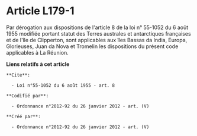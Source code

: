 # Article L179-1

Par dérogation aux dispositions de l'article 8 de la loi n° 55-1052 du 6 août 1955 modifiée portant statut des Terres
australes et antarctiques françaises et de l'île de Clipperton, sont applicables aux îles Bassas da India, Europa,
Glorieuses, Juan da Nova et Tromelin les dispositions du présent code applicables à La Réunion.

**Liens relatifs à cet article**

	**Cite**:

	  - Loi n°55-1052 du 6 août 1955 - art. 8

	**Codifié par**:

	  - Ordonnance n°2012-92 du 26 janvier 2012 - art. (V)

	**Créé par**:

	  - Ordonnance n°2012-92 du 26 janvier 2012 - art. (V)
